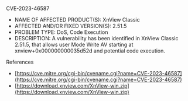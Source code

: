 CVE-2023-46587

* NAME OF AFFECTED PRODUCT(S): XnView Classic
* AFFECTED AND/OR FIXED VERSION(S): 2.51.5
* PROBLEM TYPE: DoS, Code Execution
* DESCRIPTION: A vulnerability has been identified in XnView Classic 2.51.5, that allows user Mode Write AV starting at xnview+0x000000000035d52d and potential code execution.

References
* [https://cve.mitre.org/cgi-bin/cvename.cgi?name=CVE-2023-46587](https://cve.mitre.org/cgi-bin/cvename.cgi?name=CVE-2023-46587)
* [https://download.xnview.com/XnView-win.zip](https://download.xnview.com/XnView-win.zip)

